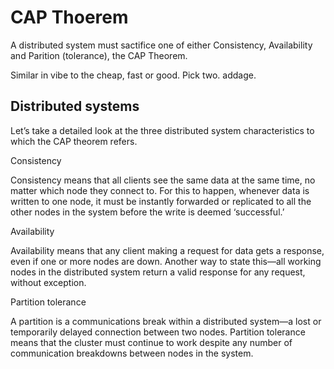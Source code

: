 # CAP Thoerem

A distributed system must sactifice one of either Consistency, Availability and Parition (tolerance), the CAP Theorem.

Similar in vibe to the cheap, fast or good. Pick two. addage.

## Distributed systems

Let’s take a detailed look at the three distributed system characteristics to which the CAP theorem refers.

Consistency

Consistency means that all clients see the same data at the same time, no matter which node they connect to. For this to happen, whenever data is written to one node, it must be instantly forwarded or replicated to all the other nodes in the system before the write is deemed ‘successful.’

Availability

Availability means that any client making a request for data gets a response, even if one or more nodes are down. Another way to state this—all working nodes in the distributed system return a valid response for any request, without exception.

Partition tolerance

A partition is a communications break within a distributed system—a lost or temporarily delayed connection between two nodes. Partition tolerance means that the cluster must continue to work despite any number of communication breakdowns between nodes in the system.
